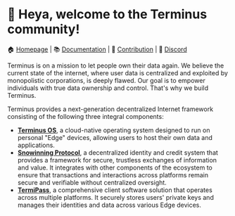  
# 👋 Heya, welcome to the Terminus community!

🏠 [Homepage](https://www.jointerminus.com/) | 📚 [Documentation](https://docs.jointerminus.com/overview/introduction/what-is-terminus.html) | 🙋‍ [Contribution](https://docs.jointerminus.com/developer/contribute/terminus-os.html) | 🙌 [Discord](https://discord.com/invite/BzfqrgQPDK)

Terminus is on a mission to let people own their data again. We believe the current state of the internet, where user data is centralized and exploited by monopolistic corporations, is deeply flawed. Our goal is to empower individuals with true data ownership and control. That's why we build Terminus. 

Terminus provides a next-generation decentralized Internet framework consisting of the following three integral components:

- [**Terminus OS**](https://github.com/beclab/terminus), a cloud-native operating system designed to run on personal "Edge" devices, allowing users to host their own data and applications.
- [**Snowinning Protocol**](https://docs.jointerminus.com/overview/snowinning/overview.html), a decentralized identity and credit system that provides a framework for secure, trustless exchanges of information and value. It integrates with other components of the ecosystem to ensure that transactions and interactions across platforms remain secure and verifiable without centralized oversight.
- [**TermiPass**](https://docs.jointerminus.com/how-to/termipass/overview.html), a comprehensive client software solution that operates across multiple platforms. It securely stores users' private keys and manages their identities and data across various Edge devices.




